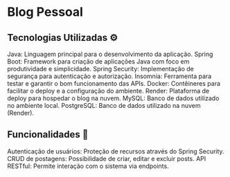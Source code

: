 # Blog Pessoal

## Tecnologias Utilizadas ⚙️

  Java: Linguagem principal para o desenvolvimento da aplicação.
  Spring Boot: Framework para criação de aplicações Java com foco em produtividade e simplicidade.
  Spring Security: Implementação de segurança para autenticação e autorização.
  Insomnia: Ferramenta para testar e garantir o bom funcionamento das APIs.
  Docker: Contêineres para facilitar o deploy e a configuração do ambiente.
  Render: Plataforma de deploy para hospedar o blog na nuvem.
  MySQL: Banco de dados utilizado no ambiente local.
  PostgreSQL: Banco de dados utilizado na nuvem (Render).

## Funcionalidades 🔧
  Autenticação de usuários: Proteção de recursos através do Spring Security.
  CRUD de postagens: Possibilidade de criar, editar e excluir posts.
  API RESTful: Permite interação com o sistema via endpoints.
